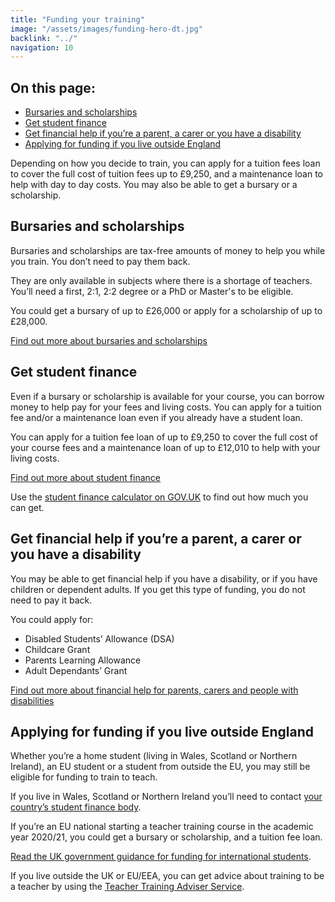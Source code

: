 ```yaml
---
title: "Funding your training"
image: "/assets/images/funding-hero-dt.jpg"
backlink: "../"
navigation: 10
---
```


<div class="content__right">
  <div class="link-block link-block--jump">
    <h2 class="link-block__header">On this page:</h2>
    <ul class="link-block__list">
      <li><a href="#bursaries-and-scholarships">Bursaries and scholarships</a></li>
      <li><a href="#get-student-finance">Get student finance</a></li>
      <li><a href="#get-financial-help-if-youre-a-parent-a-carer-or-you-have-a-disability">Get financial help if you’re a parent, a carer or you have a disability</a></li>
      <li><a href="#applying-for-funding-if-you-live-outside-england">Applying for funding if you live outside England</a></li>
    </ul>
  </div>
</div>

<div class="content__left">
  
  <!--<p class="content-alert">Teacher training tuition fees cost up to £9,250 depending on how you decide to train. You may be able to get a bursary or scholarship to help with the cost of your training. You’ll also be able to apply for student finance.</p>-->
  
  <p class="content-alert">Depending on how you decide to train, you can apply for a tuition fees loan to cover the full cost of tuition fees up to £9,250, and a maintenance loan to help with day to day costs. You may also be able to get a bursary or a scholarship. </p>
  
  <h2 id="bursaries-and-scholarships">Bursaries and scholarships</h2>
  <p>Bursaries and scholarships are tax-free amounts of money to help you while you train. You don’t need to pay them back.</p>

  <p>They are only available in subjects where there is a shortage of teachers. You’ll need a first, 2:1, 2:2 degree or a PhD or Master's to be eligible.</p>

  <p>You could get a bursary of up to £26,000 or apply for a scholarship of up to £28,000.</p>

  <p><a href="https://beta-getintoteaching.education.gov.uk/guidance#bursaries-and-scholarships" target="_blank">Find out more about bursaries and scholarships</a></p>



  <h2 id="get-student-finance">Get student finance</h2>
  <p>Even if a bursary or scholarship is available for your course, you can borrow money to help pay for your fees and living costs. You can apply for a tuition fee and/or a maintenance loan even if you already have a student loan.</p>

  <p>You can apply for a tuition fee loan of up to £9,250 to cover the full cost of your course fees and a maintenance loan of up to £12,010 to help with your living costs.</p>

  <p><a href="https://beta-getintoteaching.education.gov.uk/guidance#student-finance" target="_blank">Find out more about student finance</a></p> 

  <p>Use the <a href="https://www.gov.uk/student-finance-calculator" target="_blank">student finance calculator on GOV.UK</a> to find out how much you can get.</p>

 <!-- <a href="/mailinglist/register/1">
    <div class="media-cta">
      <img src="/assets/images/cta-2.jpg" alt="">
      <div>
        Find out more about your financial options <i class="fas fa-chevron-right"></i>
      </div>
    </div>
  </a>-->

  <h2 id="get-financial-help-if-youre-a-parent-a-carer-or-you-have-a-disability" target="_blank">Get financial help if you’re a parent, a carer or you have a disability</h2>

  <p>You may be able to get financial help if you have a disability, or if you have children or dependent adults. If you get this type of funding, you do not need to pay it back.</p>


  <p>You could apply for:</p>
  <ul>
    <li><span>Disabled Students’ Allowance (DSA)</span></li>
    <li><span>Childcare Grant</span></li>
    <li><span>Parents Learning Allowance</span></li>
    <li><span>Adult Dependants’ Grant</span></li>
  </ul>
  
  <p><a href="https://beta-getintoteaching.education.gov.uk/guidance#other-types-of-financial-help-if-youre-a-parent-carer-or-you-have-a-disability" target="_blank">Find out more about financial help for parents, carers and people with disabilities</a></p>
  



  <h2 id="applying-for-funding-if-you-live-outside-england">Applying for funding if you live outside England</h2>

  <p>Whether you’re a home student (living in Wales, Scotland or Northern Ireland), an EU student or a student from outside the EU, you may still be eligible for funding to train to teach.</p>

  <p>If you live in Wales, Scotland or Northern Ireland you’ll need to contact <a href="https://beta-getintoteaching.education.gov.uk/guidance#funding-if-you-live-in-wales-scotland-or-northern-ireland" target="_blank">your country’s student finance body</a>.</p>
  
  
<p>If you’re an EU national starting a teacher training course in the academic year 2020/21, you could get a bursary or scholarship, and a tuition fee loan.</p>

<p><a href="https://beta-getintoteaching.education.gov.uk/guidance#funding-international">Read the UK government guidance for funding for international students</a>.</p>

<p>If you live outside the UK or EU/EEA, you can get advice about training to be a teacher by using the <a href="https://beta-adviser-getintoteaching.education.gov.uk/" target="_blank">Teacher Training Adviser Service</a>.</p>



  
  
</div>











